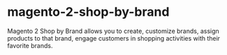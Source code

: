 # magento-2-shop-by-brand
Magento 2 Shop by Brand allows you to create, customize brands, assign products to that brand, engage customers in shopping activities with their favorite brands.
